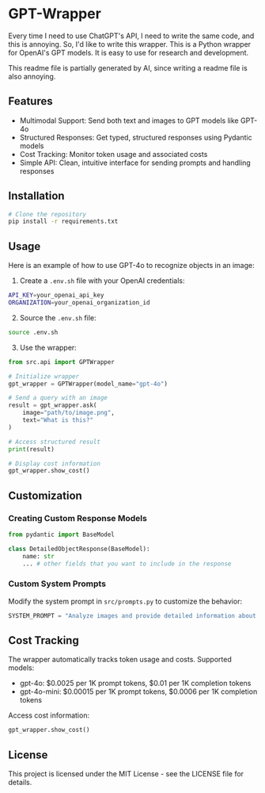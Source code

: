 # GPT-Wrapper

Every time I need to use ChatGPT's API, I need to write the same code, and this is annoying. So, I'd like to write this wrapper. This is a Python wrapper for OpenAI's GPT models. It is easy to use for research and development.

This readme file is partially generated by AI, since writing a readme file is also annoying.

## Features

- Multimodal Support: Send both text and images to GPT models like GPT-4o
- Structured Responses: Get typed, structured responses using Pydantic models
- Cost Tracking: Monitor token usage and associated costs
- Simple API: Clean, intuitive interface for sending prompts and handling responses

## Installation

```bash
# Clone the repository
pip install -r requirements.txt
```

## Usage

Here is an example of how to use GPT-4o to recognize objects in an image:

1. Create a `.env.sh` file with your OpenAI credentials:

```bash
API_KEY=your_openai_api_key
ORGANIZATION=your_openai_organization_id
```

2. Source the `.env.sh` file:

```bash
source .env.sh
```

3. Use the wrapper:

```python
from src.api import GPTWrapper

# Initialize wrapper
gpt_wrapper = GPTWrapper(model_name="gpt-4o")

# Send a query with an image
result = gpt_wrapper.ask(
    image="path/to/image.png", 
    text="What is this?"
)

# Access structured result
print(result)

# Display cost information
gpt_wrapper.show_cost()
```

## Customization

### Creating Custom Response Models


```python
from pydantic import BaseModel

class DetailedObjectResponse(BaseModel):
    name: str
    ... # other fields that you want to include in the response
```

### Custom System Prompts

Modify the system prompt in `src/prompts.py` to customize the behavior:

```python
SYSTEM_PROMPT = "Analyze images and provide detailed information about objects."
```

## Cost Tracking
The wrapper automatically tracks token usage and costs. Supported models:

- gpt-4o: $0.0025 per 1K prompt tokens, $0.01 per 1K completion tokens
- gpt-4o-mini: $0.00015 per 1K prompt tokens, $0.0006 per 1K completion tokens

Access cost information:

```python
gpt_wrapper.show_cost()
```

## License

This project is licensed under the MIT License - see the LICENSE file for details.
